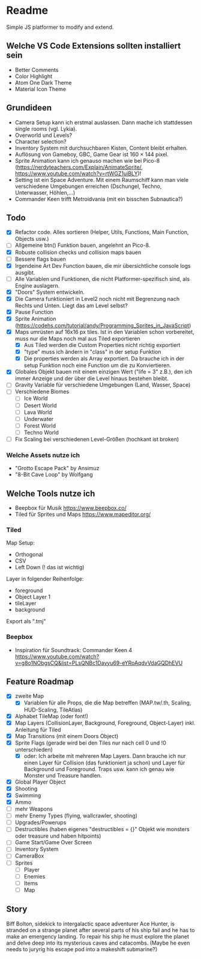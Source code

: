 # Readme

Simple JS platformer to modify and extend.

## Welche VS Code Extensions sollten installiert sein

- Better Comments
- Color Highlight
- Atom One Dark Theme
- Material Icon Theme

## Grundideen

- Camera Setup kann ich erstmal auslassen. Dann mache ich stattdessen single rooms (vgl. Lykia).
- Overworld und Levels?
- Character selection?
- Inventory System mit durchsuchbaren Kisten, Content bleibt erhalten.
- Auflösung von Gameboy, GBC, Game Gear ist 160 × 144 pixel.
- Sprite Animation kann ich genauso machen wie bei Pico-8 (<https://nerdyteachers.com/Explain/AnimateSprite/>, <https://www.youtube.com/watch?v=rtWGZ1uiBLY>)!
- Setting ist ein Space Adventure. Mit einem Raumschiff kann man viele verschiedene Umgebungen erreichen (Dschungel, Techno, Unterwasser, Höhlen,...)
- Commander Keen trifft Metroidvania (mit ein bisschen Subnautica?)

## Todo

- [x] Refactor code. Alles sortieren (Helper, Utils, Functions, Main Function, Objects usw.)
- [ ] Allgemeine btn() Funktion bauen, angelehnt an Pico-8.
- [x] Robuste collision checks und collision maps bauen
- [ ] Bessere flags bauen
- [x] Irgendeine Art Dev Function bauen, die mir übersichtliche console logs ausgibt.
- [ ] Alle Variablen und Funktionen, die nicht Platformer-spezifisch sind, als Engine auslagern.
- [x] "Doors" System entwickeln.
- [x] Die Camera funktioniert in Level2 noch nicht mit Begrenzung nach Rechts und Unten. Liegt das am Level selbst?
- [x] Pause Function
- [x] Sprite Animation (<https://codehs.com/tutorial/andy/Programming_Sprites_in_JavaScript>)
- [x] Maps umrüsten auf 16x16 px tiles. Ist in den Variablen schon vorbereitet, muss nur die Maps noch mal aus Tiled exportieren
  - [x] Aus Tiled werden die Custom Properties nicht richtig exportiert
  - [x] "type" muss ich ändern in "class" in der setup Funktion
  - [x] Die properties werden als Array exportiert. Da brauche ich in der setup Funktion noch eine Function um die zu Konviertieren.
- [x] Globales Objekt bauen mit einem einzigen Wert ("life = 3" z.B.), den ich immer Anzeige und der über die Level hinaus bestehen bleibt.
- [ ] Gravity Variable für verschiedene Umgebungen (Land, Wasser, Space)
- [ ] Verschiedene Biomes
  - [ ] Ice World
  - [ ] Desert World
  - [ ] Lava World
  - [ ] Underwater
  - [ ] Forest World
  - [ ] Techno World
- [ ] Fix Scaling bei verschiedenen Level-Größen (hochkant ist broken)

### Welche Assets nutze ich

- "Grotto Escape Pack" by Ansimuz
- "8-Bit Cave Loop" by Wolfgang

## Welche Tools nutze ich

- Beepbox für Musik <https://www.beepbox.co/>
- Tiled für Sprites und Maps <https://www.mapeditor.org/>

### Tiled

Map Setup:

- Orthogonal
- CSV
- Left Down (! das ist wichtig)

Layer in folgender Reihenfolge:

- foreground
- Object Layer 1
- tileLayer
- background

Export als ".tmj"

### Beepbox

- Inspiration für Soundtrack: Commander Keen 4 <https://www.youtube.com/watch?v=g8o1NObgsCQ&list=PLsQNBc1Davyu69-eYRoAqdvVdaGQDhEVU>

## Feature Roadmap

- [x] zweite Map
  - [x] Variablen für alle Props, die die Map betreffen (MAP.tw/.th, Scaling, HUD-Scaling, TileAtlas)
- [x] Alphabet TileMap (oder font!)
- [x] Map Layers (CollisionLayer, Background, Foreground, Object-Layer) inkl. Anleitung für Tiled
- [x] Map Transitions (mit einem Doors Object)
- [x] Sprite Flags (gerade wird bei den Tiles nur nach cell 0 und !0 unterschieden)
  - [x] oder: Ich arbeite mit mehreren Map Layers. Dann brauche ich nur einen Layer für Collision (das funktioniert ja schon) und Layer für Background und Foreground. Traps usw. kann ich genau wie Monster und Treasure handlen.
- [x] Global Player Object
- [x] Shooting
- [x] Swimming
- [x] Ammo
- [ ] mehr Weapons
- [ ] mehr Enemy Types (flying, wallcrawler, shooting)
- [ ] Upgrades/Powerups
- [ ] Destructibles (haben eigenes "destructibles = {}" Objekt wie monsters oder treasure und haben hitpoints)
- [ ] Game Start/Game Over Screen
- [ ] Inventory System
- [ ] CameraBox
- [ ] Sprites
  - [ ] Player
  - [ ] Enemies
  - [ ] Items
  - [ ] Map

## Story

Biff Bolton, sidekick to intergalactic space adventurer Ace Hunter, is stranded on a strange planet after several parts of his ship fail and he has to make an emergency landing. To repair his ship he must explore the planet and delve deep into its mysterious caves and catacombs.
(Maybe he even needs to juryrig his escape pod into a makeshift submarine?)

